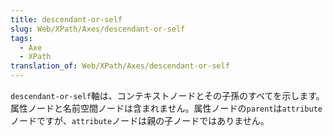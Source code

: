 ```yaml
---
title: descendant-or-self
slug: Web/XPath/Axes/descendant-or-self
tags:
  - Axe
  - XPath
translation_of: Web/XPath/Axes/descendant-or-self
---
```

<p><code>descendant-or-self</code>軸は、コンテキストノードとその子孫のすべてを示します。 属性ノードと名前空間ノードは含まれません。属性ノードの<code>parent</code>は<code>attribute</code>ノードですが、<code>attribute</code>ノードは親の子ノードではありません。</p>
